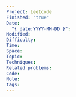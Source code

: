 ```yaml
---
Project: Leetcode
Finished: "true"
Date:
  "{ date:YYYY-MM-DD }": 
Modified: 
Difficulty: 
Time: 
Space: 
Topic: 
Techniques: 
Related problems: 
Code: 
Note: 
tags:
---
```

